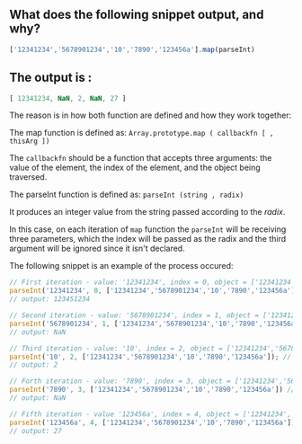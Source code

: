 ## What does the following snippet output, and why?
```js
['12341234','5678901234','10','7890','123456a'].map(parseInt)
```

## The output is :
```js
[ 12341234, NaN, 2, NaN, 27 ]
```
The reason is in how both function are defined and how they work together: 

The map function is defined as: `Array.prototype.map ( callbackfn [ , thisArg ])` 

The `callbackfn` should be a function that accepts three arguments: the value of the element, the index of the element, and the object being traversed.

The parseInt function is defined as: `parseInt (string , radix)`

It produces an integer value from the string passed according to the _radix_. 

In this case, on each iteration of `map` function the `parseInt` will be receiving three parameters, which the index will be passed as the radix and the third argument will be ignored since it isn't declared.

The following snippet is an example of the process occured:

```js
// First iteration - value: '12341234', index = 0, object = ['12341234','5678901234','10','7890','123456a']
parseInt('12341234', 0, ['12341234','5678901234','10','7890','123456a']); // radix 0 => the radix default is assumed (radix 10)
// output: 123451234

// Second iteration - value: '5678901234', index = 1, object = ['12341234','5678901234','10','7890','123456a']
parseInt('5678901234', 1, ['12341234','5678901234','10','7890','123456a']); // radix 1 => the value doesn't exist
// output: NaN

// Third iteration - value: '10', index = 2, object = ['12341234','5678901234','10','7890','123456a']
parseInt('10', 2, ['12341234','5678901234','10','7890','123456a']); // radix 2 => binary system
// output: 2

// Forth iteration - value: '7890', index = 3, object = ['12341234','5678901234','10','7890','123456a']
parseInt('7890', 3, ['12341234','5678901234','10','7890','123456a']) // radix 3 => the value doesn't exist
// output: NaN

// Fifth iteration - value '123456a', index = 4, object = ['12341234','5678901234','10','7890','123456a']
parseInt('123456a', 4, ['12341234','5678901234','10','7890','123456a']) // radix 4 => quaternary system
// output: 27

``` 

